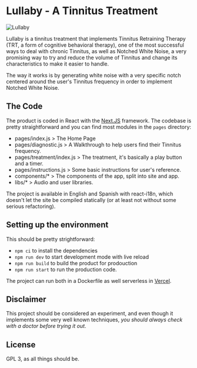 # Lullaby - A Tinnitus Treatment

![Lullaby](https://uselullaby.com/static/social/home-en.png)

Lullaby is a tinnitus treatment that implements Tinnitus Retraining Therapy (TRT, a form of cognitive behavioral therapy), one of the most successful ways to deal with chronic Tinnitus, as well as Notched White Noise, a very promising way to try and reduce the volume of Tinnitus and change its characteristics to make it easier to handle.

The way it works is by generating white noise with a very specific notch centered around the user's Tinnitus frequency in order to implement Notched White Noise.

## The Code

The product is coded in React with the [Next.JS](https://nextjs.org/) framework. The codebase is pretty straightforward and you can find most modules in the `pages` directory:

- pages/index.js > The Home Page
- pages/diagnostic.js > A Walkthrough to help users find their Tinnitus frequency.
- pages/treatment/index.js > The treatment, it's basically a play button and a timer.
- pages/instructions.js > Some basic instructions for user's reference.
- components/\* > The components of the app, split into site and app.
- libs/\* > Audio and user libraries.

The project is available in English and Spanish with react-i18n, which doesn't let the site be compiled statically (or at least not without some serious refactoring).

## Setting up the environment

This should be pretty strightforward:

- `npm ci` to install the dependencies
- `npm run dev` to start development mode with live reload
- `npm run build` to build the product for prodouction
- `npm run start` to run the production code.

The project can run both in a Dockerfile as well serverless in [Vercel](https://vercel.com).

## Disclaimer

This project should be considered an experiment, and even though it implements some very well known techniques, _you should always check with a doctor before trying it out_.

## License

GPL 3, as all things should be.
